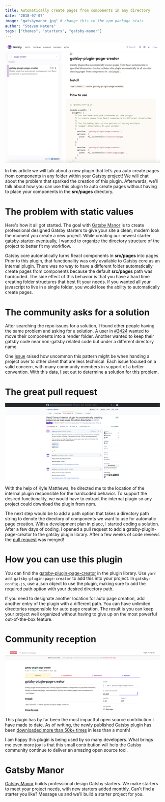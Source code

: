 ```yaml
---
title: Automatically create pages from components in any directory
date: "2018-07-07"
image: "gatsbymanor.jpg" # change this to the npm package stats
author: "Steven Natera"
tags: ["themes", "starters", "gatsby-manor"]
---
```


![Gatsby plugin page creator in the plugin library](plugin-library-page-creator.png)

In this article we will talk about a new plugin that let’s you auto create
pages from components in any folder within your Gatsby project! We will chat about the
problem that sparked the creation of this plugin. Afterwards, we'll talk about how you can
use this plugin to auto create pages without having to place your components in the **src/pages** directory.

# The problem with static values
Here's how it all got started. The goal with [Gatsby Manor](https://gatsbymanor.com)
is to create professional designed Gatsby starters
to give your site a clean, modern look the moment you create a new project.
While creating our newest starter
[gatsby-starter-eventually](https://gatsbymanor/demo/eventually),
I wanted to organize the directory structure of the project to better fit my
workflow.

Gatsby core automatically turns React components in **src/pages** into pages.
Prior to this plugin, that functionality was only available to Gatsby core
as an internal plugin. There was no way to have a different folder
automatically create pages from components because the default **src/pages**
path was hardcoded. The side effect of this behavior
is that you have a hard time creating folder structures that best fit your needs.
If you wanted all your javascript to live in a single folder, you would
lose the ability to automatically create pages.

# The community asks for a solution
After searching the repo issues for a solution, I found other people
having the same problem and asking for a solution. A user in
[#2424](https://github.com/gatsbyjs/gatsby/issues/2424) wanted to move their
components into a render folder. Another wanted to keep their gatsby code
near non-gatsby related code but under a different directory name.

One [issue](https://github.com/gatsbyjs/gatsby/issues/2514) raised how
uncommon this pattern might be when handing a project over to other
client that are less technical. Each issue focused on a valid concern, with
many community members in support of a better convention. With this data,
I set out to determine a solution for this problem.

# The great pull request
![Pull request for gatsby plugin page creator](page-creator-pull-request.png)

With the help of Kyle Matthews, he directed me to the location of the
internal plugin responsible for the hardcoded behavior. To support the desired
functionality, we would have to extract the internal plugin so
any project could download the plugin from npm.

The next step would be to add a path option that takes a directory path string
to denote the directory of components we want to use for
automatic page creation. With a development plan in place, I started
coding a solution. After a few days of coding, I opened a pull request to
add a gatsby-plugin-page-creator to the gatsby plugin
library. After a few weeks of code reviews the
[pull request](https://github.com/gatsbyjs/gatsby/pull/4490) was merged!

# How you can use this plugin
You can find the
[gatsby-plugin-page-creator](https://www.gatsbyjs.org/packages/gatsby-plugin-page-creator/?=page-creator)
in the plugin library. Use `yarn add gatsby-plugin-page-creator` to add this
into your project. In `gatsby-config.js`, use a json object to use the
plugin, making sure to add the required path option with your desired directory
path.

If you need to designate another location for auto page creation, add another entry of the
plugin with a different path. You can have unlimited directories responsible for
auto page creation. The result is you can keep your project well organized without
having to give up on the most powerful out-of-the-box feature.

# Community reception
![NPM stats for gatsby plugin page creator](npm-stats.png)

This plugin has by far been the most impactful open source contribution I have made
to date. As of writing, the newly published Gatsby plugin has been
[downloaded more than 50k+ times](https://npm-stat.com/charts.html?package=gatsby-plugin-page-creator&from=2018-06-01&to=2018-07-18)
in less than a month!

I am happy this plugin is being used by so many developers. What brings me even more joy is that this small contribution will help the Gatsby community continue to deliver an amazing open source tool.

# Gatsby Manor
[Gatsby Manor](https://gatsbymanor.com) builds professional design
Gatsby starters. We make starters to meet your project needs, with new starters
added monthly. Can't find a starter you like? Message us and we'll
build a starter project for you.
